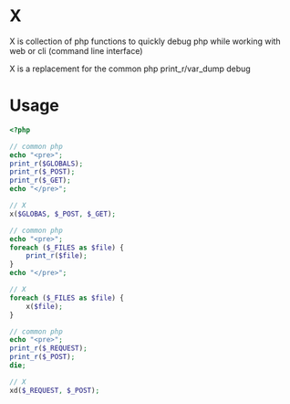 X
=
X is collection of php functions to quickly debug php while working with web or cli (command line interface)

X is a replacement for the common php print_r/var_dump debug


Usage
=====
```php
<?php

// common php
echo "<pre>";
print_r($GLOBALS);
print_r($_POST);
print_r($_GET);
echo "</pre>";

// X
x($GLOBAS, $_POST, $_GET);

// common php
echo "<pre>";
foreach ($_FILES as $file) {
    print_r($file);
}
echo "</pre>";

// X
foreach ($_FILES as $file) {
    x($file);
}

// common php
echo "<pre>";
print_r($_REQUEST);
print_r($_POST);
die;

// X
xd($_REQUEST, $_POST);

```

